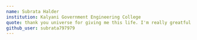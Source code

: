 ```yaml
---
name: Subrata Halder
institution: Kalyani Government Engineering College
quote: thank you universe for giving me this life. I'm really greatful.
github_user: subrata797979
---
```

